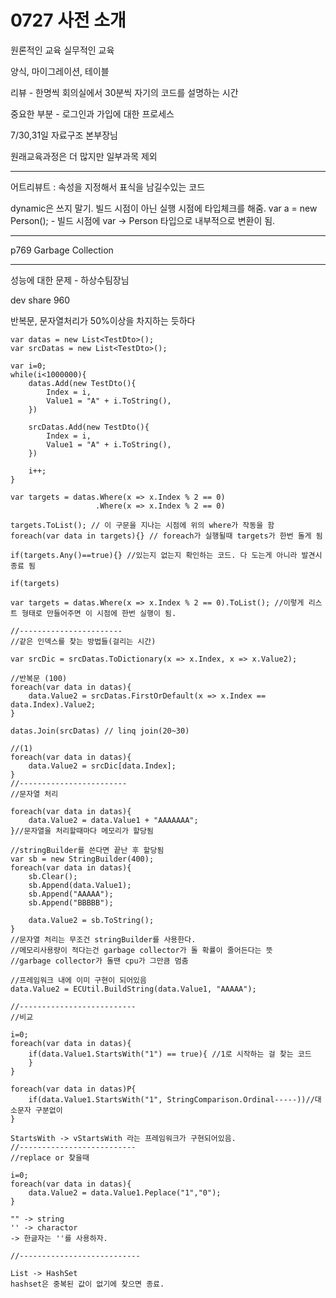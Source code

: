 0727 사전 소개
===

원론적인 교육
실무적인 교육

양식, 마이그레이션, 테이블

리뷰 - 한명씩 회의실에서 30분씩 자기의 코드를 설명하는 시간

중요한 부분 - 로그인과 가입에 대한 프로세스

7/30,31일 자료구조 본부장님

원래교육과정은 더 많지만 일부과목 제외

-----------------------------------------------------

어트리뷰트 : 속성을 지정해서 표식을 남길수있는 코드

dynamic은 쓰지 말기. 빌드 시점이 아닌 실행 시점에 타입체크를 해줌.
var a = new Person(); - 빌드 시점에 var -> Person 타입으로 내부적으로 변환이 됨.

-----------------------------------------------------

p769
Garbage Collection

-----------------------------------------------------

성능에 대한 문제 - 하상수팀장님

dev share 960

반복문, 문자열처리가 50%이상을 차지하는 듯하다

```
var datas = new List<TestDto>();
var srcDatas = new List<TestDto>();

var i=0;
while(i<1000000){
    datas.Add(new TestDto(){
        Index = i,
        Value1 = "A" + i.ToString(),
    })

    srcDatas.Add(new TestDto(){
        Index = i,
        Value1 = "A" + i.ToString(),
    })

    i++;
}

var targets = datas.Where(x => x.Index % 2 == 0)
                   .Where(x => x.Index % 2 == 0)

targets.ToList(); // 이 구문을 지나는 시점에 위의 where가 작동을 함
foreach(var data in targets){} // foreach가 실행될때 targets가 한번 돌게 됨

if(targets.Any()==true){} //있는지 없는지 확인하는 코드. 다 도는게 아니라 발견시 종료 됨

if(targets)

var targets = datas.Where(x => x.Index % 2 == 0).ToList(); //이렇게 리스트 형태로 만들어주면 이 시점에 한번 실행이 됨.

//-----------------------
//같은 인덱스를 찾는 방법들(걸리는 시간)

var srcDic = srcDatas.ToDictionary(x => x.Index, x => x.Value2);

//반복문 (100)
foreach(var data in datas){
    data.Value2 = srcDatas.FirstOrDefault(x => x.Index == data.Index).Value2;
}

datas.Join(srcDatas) // linq join(20~30)

//(1)
foreach(var data in datas){
    data.Value2 = srcDic[data.Index];
}
//------------------------
//문자열 처리

foreach(var data in datas){
    data.Value2 = data.Value1 + "AAAAAAA";
}//문자열을 처리할때마다 메모리가 할당됨

//stringBuilder를 쓴다면 끝난 후 할당됨
var sb = new StringBuilder(400);
foreach(var data in datas){
    sb.Clear();
    sb.Append(data.Value1);
    sb.Append("AAAAA");
    sb.Append("BBBBB");

    data.Value2 = sb.ToString();
}
//문자열 처리는 무조건 stringBuilder를 사용한다.
//메모리사용량이 적다는건 garbage collector가 돌 확률이 줄어든다는 뜻
//garbage collector가 돌땐 cpu가 그만큼 멈춤

//프레임워크 내에 이미 구현이 되어있음
data.Value2 = ECUtil.BuildString(data.Value1, "AAAAA");

//--------------------------
//비교

i=0;
foreach(var data in datas){
    if(data.Value1.StartsWith("1") == true){ //1로 시작하는 걸 찾는 코드
    }
}

foreach(var data in datas)P{
    if(data.Value1.StartsWith("1", StringComparison.Ordinal-----))//대소문자 구분없이
}

StartsWith -> vStartsWith 라는 프레임워크가 구현되어있음.
//--------------------------
//replace or 찾을때

i=0;
foreach(var data in datas){
    data.Value2 = data.Value1.Peplace("1","0");
}

"" -> string
'' -> charactor
-> 한글자는 ''를 사용하자.

//---------------------------

List -> HashSet
hashset은 중복된 값이 없기에 찾으면 종료.

```